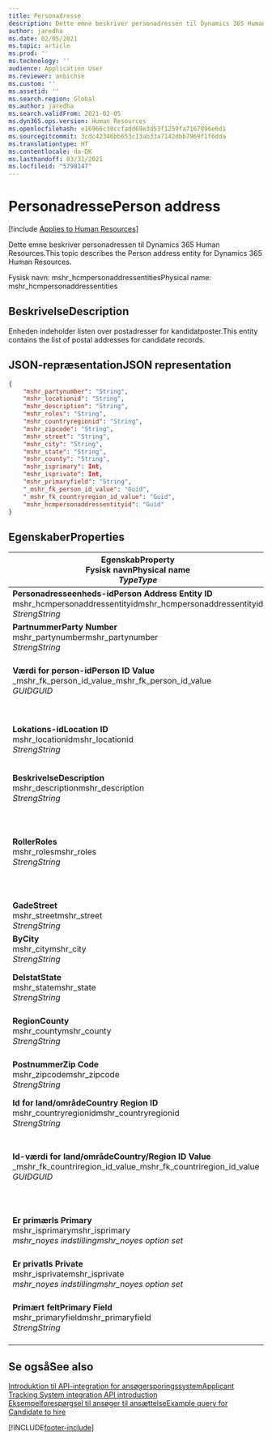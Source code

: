 ```yaml
---
title: Personadresse
description: Dette emne beskriver personadressen til Dynamics 365 Human Resources.
author: jaredha
ms.date: 02/05/2021
ms.topic: article
ms.prod: ''
ms.technology: ''
audience: Application User
ms.reviewer: anbichse
ms.custom: ''
ms.assetid: ''
ms.search.region: Global
ms.author: jaredha
ms.search.validFrom: 2021-02-05
ms.dyn365.ops.version: Human Resources
ms.openlocfilehash: e16966c30ccfadd69e3d53f1259fa7167896e6d1
ms.sourcegitcommit: 3cdc42346bb653c13ab33a7142dbb7969f1f6dda
ms.translationtype: HT
ms.contentlocale: da-DK
ms.lasthandoff: 03/31/2021
ms.locfileid: "5798147"
---
```

# <a name="person-address"></a><span data-ttu-id="219b9-103">Personadresse</span><span class="sxs-lookup"><span data-stu-id="219b9-103">Person address</span></span>

[!include [Applies to Human Resources](../includes/applies-to-hr.md)]

<span data-ttu-id="219b9-104">Dette emne beskriver personadressen til Dynamics 365 Human Resources.</span><span class="sxs-lookup"><span data-stu-id="219b9-104">This topic describes the Person address entity for Dynamics 365 Human Resources.</span></span>

<span data-ttu-id="219b9-105">Fysisk navn: mshr_hcmpersonaddressentities</span><span class="sxs-lookup"><span data-stu-id="219b9-105">Physical name: mshr_hcmpersonaddressentities</span></span>

## <a name="description"></a><span data-ttu-id="219b9-106">Beskrivelse</span><span class="sxs-lookup"><span data-stu-id="219b9-106">Description</span></span>

<span data-ttu-id="219b9-107">Enheden indeholder listen over postadresser for kandidatposter.</span><span class="sxs-lookup"><span data-stu-id="219b9-107">This entity contains the list of postal addresses for candidate records.</span></span>

## <a name="json-representation"></a><span data-ttu-id="219b9-108">JSON-repræsentation</span><span class="sxs-lookup"><span data-stu-id="219b9-108">JSON representation</span></span>

```json
{
    "mshr_partynumber": "String",
    "mshr_locationid": "String",
    "mshr_description": "String",
    "mshr_roles": "String",
    "mshr_countryregionid": "String",
    "mshr_zipcode": "String",
    "mshr_street": "String",
    "mshr_city": "String",
    "mshr_state": "String",
    "mshr_county": "String",
    "mshr_isprimary": Int,
    "mshr_isprivate": Int,
    "mshr_primaryfield": "String",
    "_mshr_fk_person_id_value": "Guid",
    "_mshr_fk_countryregion_id_value": "Guid",
    "mshr_hcmpersonaddressentityid": "Guid"
}
```

## <a name="properties"></a><span data-ttu-id="219b9-109">Egenskaber</span><span class="sxs-lookup"><span data-stu-id="219b9-109">Properties</span></span>

| <span data-ttu-id="219b9-110">Egenskab</span><span class="sxs-lookup"><span data-stu-id="219b9-110">Property</span></span><br><span data-ttu-id="219b9-111">**Fysisk navn**</span><span class="sxs-lookup"><span data-stu-id="219b9-111">**Physical name**</span></span><br><span data-ttu-id="219b9-112">**_Type_**</span><span class="sxs-lookup"><span data-stu-id="219b9-112">**_Type_**</span></span> | <span data-ttu-id="219b9-113">Anvendelse</span><span class="sxs-lookup"><span data-stu-id="219b9-113">Use</span></span> | <span data-ttu-id="219b9-114">Beskrivelse</span><span class="sxs-lookup"><span data-stu-id="219b9-114">Description</span></span> |
| --- | --- | --- |
| <span data-ttu-id="219b9-115">**Personadresseenheds-id**</span><span class="sxs-lookup"><span data-stu-id="219b9-115">**Person Address Entity ID**</span></span><br><span data-ttu-id="219b9-116">mshr_hcmpersonaddressentityid</span><span class="sxs-lookup"><span data-stu-id="219b9-116">mshr_hcmpersonaddressentityid</span></span><br><span data-ttu-id="219b9-117">*Streng*</span><span class="sxs-lookup"><span data-stu-id="219b9-117">*String*</span></span> | <span data-ttu-id="219b9-118">Skrivebeskyttet</span><span class="sxs-lookup"><span data-stu-id="219b9-118">Read-only</span></span><br><span data-ttu-id="219b9-119">Påkrævet</span><span class="sxs-lookup"><span data-stu-id="219b9-119">Required</span></span> | <span data-ttu-id="219b9-120">Systemgenereret entydigt id til enhedsposten.</span><span class="sxs-lookup"><span data-stu-id="219b9-120">System-generated unique identifier for the entity record.</span></span> |
| <span data-ttu-id="219b9-121">**Partnummer**</span><span class="sxs-lookup"><span data-stu-id="219b9-121">**Party Number**</span></span><br><span data-ttu-id="219b9-122">mshr_partynumber</span><span class="sxs-lookup"><span data-stu-id="219b9-122">mshr_partynumber</span></span><br><span data-ttu-id="219b9-123">*Streng*</span><span class="sxs-lookup"><span data-stu-id="219b9-123">*String*</span></span> | <span data-ttu-id="219b9-124">Læse/skrive</span><span class="sxs-lookup"><span data-stu-id="219b9-124">Read/write</span></span><br><span data-ttu-id="219b9-125">Påkrævet</span><span class="sxs-lookup"><span data-stu-id="219b9-125">Required</span></span> | <span data-ttu-id="219b9-126">Id for den tilknyttede partpost (person).</span><span class="sxs-lookup"><span data-stu-id="219b9-126">The ID of the associated party (person) record.</span></span> |
| <span data-ttu-id="219b9-127">**Værdi for person-id**</span><span class="sxs-lookup"><span data-stu-id="219b9-127">**Person ID Value**</span></span><br><span data-ttu-id="219b9-128">_mshr_fk_person_id_value</span><span class="sxs-lookup"><span data-stu-id="219b9-128">_mshr_fk_person_id_value</span></span><br><span data-ttu-id="219b9-129">*GUID*</span><span class="sxs-lookup"><span data-stu-id="219b9-129">*GUID*</span></span> | <span data-ttu-id="219b9-130">Skrivebeskyttet</span><span class="sxs-lookup"><span data-stu-id="219b9-130">Read-only</span></span><br><span data-ttu-id="219b9-131">Påkrævet</span><span class="sxs-lookup"><span data-stu-id="219b9-131">Required</span></span><br><span data-ttu-id="219b9-132">Fremmed nøgle: mshr_dirpersonentityid of mshr_dirpersonentity</span><span class="sxs-lookup"><span data-stu-id="219b9-132">Foreign key: mshr_dirpersonentityid of mshr_dirpersonentity</span></span> | <span data-ttu-id="219b9-133">Systemgenereret id til partpost (person).</span><span class="sxs-lookup"><span data-stu-id="219b9-133">The system-generated identifier of the party (person) entity record.</span></span> |
| <span data-ttu-id="219b9-134">**Lokations-id**</span><span class="sxs-lookup"><span data-stu-id="219b9-134">**Location ID**</span></span><br><span data-ttu-id="219b9-135">mshr_locationid</span><span class="sxs-lookup"><span data-stu-id="219b9-135">mshr_locationid</span></span><br><span data-ttu-id="219b9-136">*Streng*</span><span class="sxs-lookup"><span data-stu-id="219b9-136">*String*</span></span> | <span data-ttu-id="219b9-137">Læse/skrive</span><span class="sxs-lookup"><span data-stu-id="219b9-137">Read/write</span></span><br><span data-ttu-id="219b9-138">Påkrævet</span><span class="sxs-lookup"><span data-stu-id="219b9-138">Required</span></span> | <span data-ttu-id="219b9-139">Lokations-id for adressepost.</span><span class="sxs-lookup"><span data-stu-id="219b9-139">The location ID of the address record.</span></span> <span data-ttu-id="219b9-140">Konfigurer i enheden mshr_logisticspostaladdresslocationcdsentity.</span><span class="sxs-lookup"><span data-stu-id="219b9-140">Set up in mshr_logisticspostaladdresslocationcdsentity entity.</span></span> |
| <span data-ttu-id="219b9-141">**Beskrivelse**</span><span class="sxs-lookup"><span data-stu-id="219b9-141">**Description**</span></span><br><span data-ttu-id="219b9-142">mshr_description</span><span class="sxs-lookup"><span data-stu-id="219b9-142">mshr_description</span></span><br><span data-ttu-id="219b9-143">*Streng*</span><span class="sxs-lookup"><span data-stu-id="219b9-143">*String*</span></span> | <span data-ttu-id="219b9-144">Læse/skrive</span><span class="sxs-lookup"><span data-stu-id="219b9-144">Read/write</span></span><br><span data-ttu-id="219b9-145">Påkrævet</span><span class="sxs-lookup"><span data-stu-id="219b9-145">Required</span></span> | <span data-ttu-id="219b9-146">En beskrivelse af kandidatens adresse.</span><span class="sxs-lookup"><span data-stu-id="219b9-146">A description of the candidate’s address.</span></span> |
| <span data-ttu-id="219b9-147">**Roller**</span><span class="sxs-lookup"><span data-stu-id="219b9-147">**Roles**</span></span><br><span data-ttu-id="219b9-148">mshr_roles</span><span class="sxs-lookup"><span data-stu-id="219b9-148">mshr_roles</span></span><br><span data-ttu-id="219b9-149">*Streng*</span><span class="sxs-lookup"><span data-stu-id="219b9-149">*String*</span></span> | <span data-ttu-id="219b9-150">Læse/skrive</span><span class="sxs-lookup"><span data-stu-id="219b9-150">Read/write</span></span><br><span data-ttu-id="219b9-151">Påkrævet</span><span class="sxs-lookup"><span data-stu-id="219b9-151">Required</span></span> | <span data-ttu-id="219b9-152">De roller, der er tildelt denne adresse.</span><span class="sxs-lookup"><span data-stu-id="219b9-152">The roles assigned for this address.</span></span> <span data-ttu-id="219b9-153">Du kan markere mere end en rolle.</span><span class="sxs-lookup"><span data-stu-id="219b9-153">More than one role can be assigned.</span></span> <span data-ttu-id="219b9-154">Hver rolle skal adskilles med et semikolon.</span><span class="sxs-lookup"><span data-stu-id="219b9-154">Each role should be separated by a semicolon.</span></span> <span data-ttu-id="219b9-155">Gyldige værdier i enheden mshr_logisticslocationroleentity.</span><span class="sxs-lookup"><span data-stu-id="219b9-155">Valid values contained in the mshr_logisticslocationroleentity entity.</span></span> |
| <span data-ttu-id="219b9-156">**Gade**</span><span class="sxs-lookup"><span data-stu-id="219b9-156">**Street**</span></span><br><span data-ttu-id="219b9-157">mshr_street</span><span class="sxs-lookup"><span data-stu-id="219b9-157">mshr_street</span></span><br><span data-ttu-id="219b9-158">*Streng*</span><span class="sxs-lookup"><span data-stu-id="219b9-158">*String*</span></span> | <span data-ttu-id="219b9-159">Læse/skrive</span><span class="sxs-lookup"><span data-stu-id="219b9-159">Read/write</span></span><br><span data-ttu-id="219b9-160">Valgfri</span><span class="sxs-lookup"><span data-stu-id="219b9-160">Optional</span></span> | <span data-ttu-id="219b9-161">Gadenummer.</span><span class="sxs-lookup"><span data-stu-id="219b9-161">The street number.</span></span> |
| <span data-ttu-id="219b9-162">**By**</span><span class="sxs-lookup"><span data-stu-id="219b9-162">**City**</span></span><br><span data-ttu-id="219b9-163">mshr_city</span><span class="sxs-lookup"><span data-stu-id="219b9-163">mshr_city</span></span><br><span data-ttu-id="219b9-164">*Streng*</span><span class="sxs-lookup"><span data-stu-id="219b9-164">*String*</span></span> | <span data-ttu-id="219b9-165">Læse/skrive</span><span class="sxs-lookup"><span data-stu-id="219b9-165">Read/write</span></span><br><span data-ttu-id="219b9-166">Valgfri</span><span class="sxs-lookup"><span data-stu-id="219b9-166">Optional</span></span> | <span data-ttu-id="219b9-167">Adressens by.</span><span class="sxs-lookup"><span data-stu-id="219b9-167">The city of the address.</span></span> <span data-ttu-id="219b9-168">Konfigurer i enheden mshr_logisticsaddresscityentity.</span><span class="sxs-lookup"><span data-stu-id="219b9-168">Set up in mshr_logisticsaddresscityentity entity.</span></span> |
| <span data-ttu-id="219b9-169">**Delstat**</span><span class="sxs-lookup"><span data-stu-id="219b9-169">**State**</span></span><br><span data-ttu-id="219b9-170">mshr_state</span><span class="sxs-lookup"><span data-stu-id="219b9-170">mshr_state</span></span><br><span data-ttu-id="219b9-171">*Streng*</span><span class="sxs-lookup"><span data-stu-id="219b9-171">*String*</span></span> | <span data-ttu-id="219b9-172">Læse/skrive</span><span class="sxs-lookup"><span data-stu-id="219b9-172">Read/write</span></span><br><span data-ttu-id="219b9-173">Valgfri</span><span class="sxs-lookup"><span data-stu-id="219b9-173">Optional</span></span> | <span data-ttu-id="219b9-174">Staten i adressen.</span><span class="sxs-lookup"><span data-stu-id="219b9-174">The state of the address.</span></span> <span data-ttu-id="219b9-175">Konfigurer i enheden mshr_logisticsaddressstateentity.</span><span class="sxs-lookup"><span data-stu-id="219b9-175">Set up in mshr_logisticsaddressstateentity entity.</span></span> |
| <span data-ttu-id="219b9-176">**Region**</span><span class="sxs-lookup"><span data-stu-id="219b9-176">**County**</span></span><br><span data-ttu-id="219b9-177">mshr_county</span><span class="sxs-lookup"><span data-stu-id="219b9-177">mshr_county</span></span><br><span data-ttu-id="219b9-178">*Streng*</span><span class="sxs-lookup"><span data-stu-id="219b9-178">*String*</span></span> | <span data-ttu-id="219b9-179">Læse/skrive</span><span class="sxs-lookup"><span data-stu-id="219b9-179">Read/write</span></span><br><span data-ttu-id="219b9-180">Valgfri</span><span class="sxs-lookup"><span data-stu-id="219b9-180">Optional</span></span> | <span data-ttu-id="219b9-181">Regionen i adressen.</span><span class="sxs-lookup"><span data-stu-id="219b9-181">The county of the address.</span></span> <span data-ttu-id="219b9-182">Konfigurer i enheden mshr_logisticsaddresscountyentity.</span><span class="sxs-lookup"><span data-stu-id="219b9-182">Set up in mshr_logisticsaddresscountyentity entity.</span></span> |
| <span data-ttu-id="219b9-183">**Postnummer**</span><span class="sxs-lookup"><span data-stu-id="219b9-183">**Zip Code**</span></span><br><span data-ttu-id="219b9-184">mshr_zipcode</span><span class="sxs-lookup"><span data-stu-id="219b9-184">mshr_zipcode</span></span><br><span data-ttu-id="219b9-185">*Streng*</span><span class="sxs-lookup"><span data-stu-id="219b9-185">*String*</span></span> | <span data-ttu-id="219b9-186">Læse/skrive</span><span class="sxs-lookup"><span data-stu-id="219b9-186">Read/write</span></span><br><span data-ttu-id="219b9-187">Valgfri</span><span class="sxs-lookup"><span data-stu-id="219b9-187">Optional</span></span> | <span data-ttu-id="219b9-188">Postnummeret i adressen.</span><span class="sxs-lookup"><span data-stu-id="219b9-188">The zip/postal code of the address.</span></span> <span data-ttu-id="219b9-189">Konfigurer i enheden mshr_logisticsaddresspostalcodeentity.</span><span class="sxs-lookup"><span data-stu-id="219b9-189">Set up in mshr_logisticsaddresspostalcodeentity entity.</span></span> |
| <span data-ttu-id="219b9-190">**Id for land/område**</span><span class="sxs-lookup"><span data-stu-id="219b9-190">**Country Region ID**</span></span><br><span data-ttu-id="219b9-191">mshr_countryregionid</span><span class="sxs-lookup"><span data-stu-id="219b9-191">mshr_countryregionid</span></span><br><span data-ttu-id="219b9-192">*Streng*</span><span class="sxs-lookup"><span data-stu-id="219b9-192">*String*</span></span> | <span data-ttu-id="219b9-193">Læse/skrive</span><span class="sxs-lookup"><span data-stu-id="219b9-193">Read/write</span></span><br><span data-ttu-id="219b9-194">Valgfri</span><span class="sxs-lookup"><span data-stu-id="219b9-194">Optional</span></span> | <span data-ttu-id="219b9-195">Landet eller området i adressen.</span><span class="sxs-lookup"><span data-stu-id="219b9-195">The country or region of the address.</span></span> |
| <span data-ttu-id="219b9-196">**Id-værdi for land/område**</span><span class="sxs-lookup"><span data-stu-id="219b9-196">**Country/Region ID Value**</span></span><br><span data-ttu-id="219b9-197">_mshr_fk_countriregion_id_value</span><span class="sxs-lookup"><span data-stu-id="219b9-197">_mshr_fk_countriregion_id_value</span></span><br><span data-ttu-id="219b9-198">*GUID*</span><span class="sxs-lookup"><span data-stu-id="219b9-198">*GUID*</span></span> | <span data-ttu-id="219b9-199">Skrivebeskyttet</span><span class="sxs-lookup"><span data-stu-id="219b9-199">Read-only</span></span><br><span data-ttu-id="219b9-200">Valgfri</span><span class="sxs-lookup"><span data-stu-id="219b9-200">Optional</span></span><br><span data-ttu-id="219b9-201">Fremmed nøgle: mshr_logisticaddresscountryregionentityid af mshr_logisticsaddresscountryregionentity</span><span class="sxs-lookup"><span data-stu-id="219b9-201">Foreign key: mshr_logisticaddresscountryregionentityid of mshr_logisticsaddresscountryregionentity</span></span> | <span data-ttu-id="219b9-202">Systemgenereret entydig identifikator for land/område til adressen.</span><span class="sxs-lookup"><span data-stu-id="219b9-202">System-generated unique identifier of the country/region of the address.</span></span> |
| <span data-ttu-id="219b9-203">**Er primær**</span><span class="sxs-lookup"><span data-stu-id="219b9-203">**Is Primary**</span></span><br><span data-ttu-id="219b9-204">mshr_isprimary</span><span class="sxs-lookup"><span data-stu-id="219b9-204">mshr_isprimary</span></span><br><span data-ttu-id="219b9-205">*mshr_noyes indstilling*</span><span class="sxs-lookup"><span data-stu-id="219b9-205">*mshr_noyes option set*</span></span> | <span data-ttu-id="219b9-206">Læse/skrive</span><span class="sxs-lookup"><span data-stu-id="219b9-206">Read/write</span></span><br><span data-ttu-id="219b9-207">Påkrævet</span><span class="sxs-lookup"><span data-stu-id="219b9-207">Required</span></span> | <span data-ttu-id="219b9-208">Angiver, om denne adresse er den primære adresse for personen med den definerede rolle.</span><span class="sxs-lookup"><span data-stu-id="219b9-208">Identifies whether this address is the primary address for the person of the defined role.</span></span> |
| <span data-ttu-id="219b9-209">**Er privat**</span><span class="sxs-lookup"><span data-stu-id="219b9-209">**Is Private**</span></span><br><span data-ttu-id="219b9-210">mshr_isprivate</span><span class="sxs-lookup"><span data-stu-id="219b9-210">mshr_isprivate</span></span><br><span data-ttu-id="219b9-211">*mshr_noyes indstilling*</span><span class="sxs-lookup"><span data-stu-id="219b9-211">*mshr_noyes option set*</span></span> | <span data-ttu-id="219b9-212">Læse/skrive</span><span class="sxs-lookup"><span data-stu-id="219b9-212">Read/write</span></span><br><span data-ttu-id="219b9-213">Påkrævet</span><span class="sxs-lookup"><span data-stu-id="219b9-213">Required</span></span> | <span data-ttu-id="219b9-214">Angiver, om denne adresse er en privat adresse for personen.</span><span class="sxs-lookup"><span data-stu-id="219b9-214">Identifies whether this address is a private address for the person.</span></span> |
| <span data-ttu-id="219b9-215">**Primært felt**</span><span class="sxs-lookup"><span data-stu-id="219b9-215">**Primary Field**</span></span><br><span data-ttu-id="219b9-216">mshr_primaryfield</span><span class="sxs-lookup"><span data-stu-id="219b9-216">mshr_primaryfield</span></span><br><span data-ttu-id="219b9-217">*Streng*</span><span class="sxs-lookup"><span data-stu-id="219b9-217">*String*</span></span> | <span data-ttu-id="219b9-218">Skrivebeskyttet</span><span class="sxs-lookup"><span data-stu-id="219b9-218">Read-only</span></span><br><span data-ttu-id="219b9-219">Påkrævet</span><span class="sxs-lookup"><span data-stu-id="219b9-219">Required</span></span> | <span data-ttu-id="219b9-220">Felt, der bruges som primært id for enhedsposten.</span><span class="sxs-lookup"><span data-stu-id="219b9-220">Field used as a primary identifier of the entity record.</span></span> <span data-ttu-id="219b9-221">Kombination af partnummer og lokalitets-id.</span><span class="sxs-lookup"><span data-stu-id="219b9-221">Combination of party number and location ID.</span></span> |

## <a name="see-also"></a><span data-ttu-id="219b9-222">Se også</span><span class="sxs-lookup"><span data-stu-id="219b9-222">See also</span></span>

[<span data-ttu-id="219b9-223">Introduktion til API-integration for ansøgersporingssystem</span><span class="sxs-lookup"><span data-stu-id="219b9-223">Applicant Tracking System integration API introduction</span></span>](hr-admin-integration-ats-api-introduction.md)<br>
[<span data-ttu-id="219b9-224">Eksempelforespørgsel til ansøger til ansættelse</span><span class="sxs-lookup"><span data-stu-id="219b9-224">Example query for Candidate to hire</span></span>](hr-admin-integration-ats-api-candidate-to-hire-example-query.md)



[!INCLUDE[footer-include](../includes/footer-banner.md)]